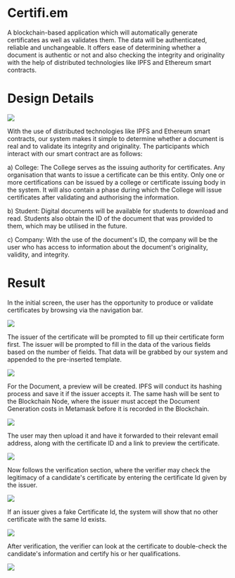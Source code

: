 # Certifi.em

A blockchain-based application which will automatically generate certificates as well as validates them. The data will be authenticated, reliable and unchangeable. It offers ease of determining whether a document is authentic or not and also checking the integrity and originality with the help of distributed technologies like IPFS and Ethereum smart contracts.

# Design Details

![](https://i.ibb.co/vhZZcDV/Design-details-diagram.png)


With the use of distributed technologies like IPFS and
Ethereum smart contracts, our system makes it
simple to determine whether a document is real and to
validate its integrity and originality. The participants
which interact with our smart contract are as follows:

a) College: The College serves as the issuing authority for
certificates. Any organisation that wants to issue a
certificate can be this entity. Only one or more
certifications can be issued by a college or certificate
issuing body in the system. It will also contain a phase
during which the College will issue certificates after
validating and authorising the information.

b) Student: Digital documents will be available for
students to download and read. Students also obtain 
the ID of the document that was provided to them, which
may be utilised in the future.

c) Company: With the use of the document's ID, the company will be the user who has access to information about the document's originality, validity, and integrity.

# Result


In the initial screen, the user has the opportunity to
produce or validate certificates by browsing via the
navigation bar.

![](https://i.ibb.co/ysXwQSw/ss1.png)

The issuer of the certificate will be prompted to fill up
their certificate form first. The issuer will be prompted to
fill in the data of the various fields based on the number of
fields. That data will be grabbed by our system and
appended to the pre-inserted template.

![](https://i.ibb.co/6R8zDbX/ss2.png)

For the Document, a preview will be created. IPFS will
conduct its hashing process and save it if the issuer
accepts it. The same hash will be sent to the Blockchain
Node, where the issuer must accept the Document
Generation costs in Metamask before it is recorded in the
Blockchain.

![](https://i.ibb.co/MCnZFGg/ss4.png)

The user may then upload it and have it forwarded to their relevant email address, along with the certificate ID and a link to preview the certificate.

![](https://i.ibb.co/FXKRD7P/ss8.png)

Now follows the verification section, where the verifier
may check the legitimacy of a candidate's certificate by
entering the certificate Id given by the issuer.

![](https://i.ibb.co/wWwQ5CG/ss5.png)

If an issuer gives a fake Certificate Id, the system will
show that no other certificate with the same Id exists.

![](https://i.ibb.co/7QZWMvq/ss6.png)

After verification, the verifier can look at the certificate to double-check the candidate's information and certify his
or her qualifications.

![](https://i.ibb.co/GQZwvrP/ss7.png)

